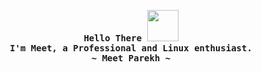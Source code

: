<p align="center">
  <samp>
    <b>
      Hello There  <img src="https://media.giphy.com/media/mGcNjsfWAjY5AEZNw6/giphy.gif" width="50">
     <br>
        I'm Meet, a Professional and Linux enthusiast.
    </b>
    <br>
     <b>
        ~ Meet Parekh ~
      </b>
    </samp>
</p>
